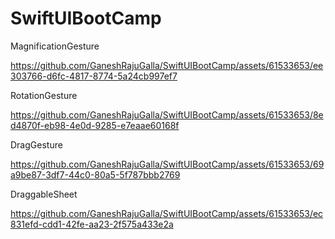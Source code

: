 # SwiftUIBootCamp

MagnificationGesture

https://github.com/GaneshRajuGalla/SwiftUIBootCamp/assets/61533653/ee303766-d6fc-4817-8774-5a24cb997ef7

RotationGesture

https://github.com/GaneshRajuGalla/SwiftUIBootCamp/assets/61533653/8ed4870f-eb98-4e0d-9285-e7eaae60168f

DragGesture

https://github.com/GaneshRajuGalla/SwiftUIBootCamp/assets/61533653/69a9be87-3df7-44c0-80a5-5f787bbb2769

DraggableSheet

https://github.com/GaneshRajuGalla/SwiftUIBootCamp/assets/61533653/ec831efd-cdd1-42fe-aa23-2f575a433e2a

